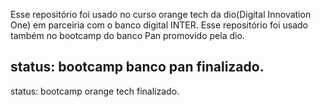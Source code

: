 Esse repositório foi usado no curso orange tech da dio(Digital Innovation One) em parceiria  com o banco digital INTER.
Esse repositório foi usado também no bootcamp do banco Pan promovido pela dio.

status: bootcamp banco pan finalizado.
---
status: bootcamp  orange tech finalizado.
